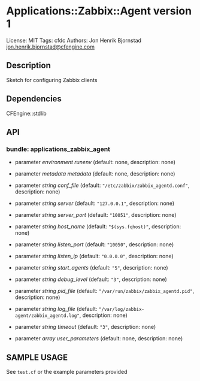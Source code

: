 # Applications::Zabbix::Agent version 1

License: MIT
Tags: cfdc
Authors: Jon Henrik Bjornstad <jon.henrik.bjornstad@cfengine.com>

## Description
Sketch for configuring Zabbix clients

## Dependencies
CFEngine::stdlib

## API
### bundle: applications_zabbix_agent
* parameter _environment_ *runenv* (default: none, description: none)

* parameter _metadata_ *metadata* (default: none, description: none)

* parameter _string_ *conf_file* (default: `"/etc/zabbix/zabbix_agentd.conf"`, description: none)

* parameter _string_ *server* (default: `"127.0.0.1"`, description: none)

* parameter _string_ *server_port* (default: `"10051"`, description: none)

* parameter _string_ *host_name* (default: `"$(sys.fqhost)"`, description: none)

* parameter _string_ *listen_port* (default: `"10050"`, description: none)

* parameter _string_ *listen_ip* (default: `"0.0.0.0"`, description: none)

* parameter _string_ *start_agents* (default: `"5"`, description: none)

* parameter _string_ *debug_level* (default: `"3"`, description: none)

* parameter _string_ *pid_file* (default: `"/var/run/zabbix/zabbix_agentd.pid"`, description: none)

* parameter _string_ *log_file* (default: `"/var/log/zabbix-agent/zabbix_agentd.log"`, description: none)

* parameter _string_ *timeout* (default: `"3"`, description: none)

* parameter _array_ *user_parameters* (default: none, description: none)


## SAMPLE USAGE
See `test.cf` or the example parameters provided


